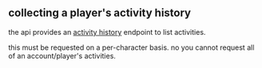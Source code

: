 ## collecting a player's activity history

the api provides an [activity history](https://bungie-net.github.io/#Destiny2.GetActivityHistory) endpoint to list activities.

this must be requested on a per-character basis. no you cannot request all of an account/player's activities.

